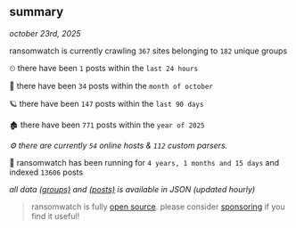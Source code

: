 
## summary
_october 23rd, 2025_

ransomwatch is currently crawling `367` sites belonging to `182` unique groups

⏲ there have been `1` posts within the `last 24 hours`

🦈 there have been `34` posts within the `month of october`

🪐 there have been `147` posts within the `last 90 days`

🏚 there have been `771` posts within the `year of 2025`

_⚙️ there are currently `54` online hosts & `112` custom parsers._

🦕 ransomwatch has been running for `4 years, 1 months and 15 days` and indexed `13606` posts

_all data  [(groups)](http://ransomwhat.telemetry.ltd/groups) and [(posts)](http://ransomwhat.telemetry.ltd/posts) is available in JSON (updated hourly)_

> ransomwatch is fully [open source](https://github.com/joshhighet/ransomwatch#ransomwatch--). please consider [sponsoring](https://github.com/sponsors/joshhighet) if you find it useful!
